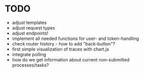 # TODO

 - adjust templates
 - adjust request types
 - adjust endpoints!
 - implement all needed functions for user- and token-handling
 - check router history - how to add "back-button"?
 - first simple visualization of traces with chart.js
 - integrate polling
 - how do we get information about current non-submitted processes/tasks?
